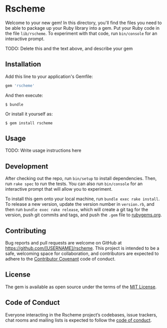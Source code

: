 # Rscheme

Welcome to your new gem! In this directory, you'll find the files you need to be able to package up your Ruby library into a gem. Put your Ruby code in the file `lib/rscheme`. To experiment with that code, run `bin/console` for an interactive prompt.

TODO: Delete this and the text above, and describe your gem

## Installation

Add this line to your application's Gemfile:

```ruby
gem 'rscheme'
```

And then execute:

    $ bundle

Or install it yourself as:

    $ gem install rscheme

## Usage

TODO: Write usage instructions here

## Development

After checking out the repo, run `bin/setup` to install dependencies. Then, run `rake spec` to run the tests. You can also run `bin/console` for an interactive prompt that will allow you to experiment.

To install this gem onto your local machine, run `bundle exec rake install`. To release a new version, update the version number in `version.rb`, and then run `bundle exec rake release`, which will create a git tag for the version, push git commits and tags, and push the `.gem` file to [rubygems.org](https://rubygems.org).

## Contributing

Bug reports and pull requests are welcome on GitHub at https://github.com/[USERNAME]/rscheme. This project is intended to be a safe, welcoming space for collaboration, and contributors are expected to adhere to the [Contributor Covenant](http://contributor-covenant.org) code of conduct.

## License

The gem is available as open source under the terms of the [MIT License](https://opensource.org/licenses/MIT).

## Code of Conduct

Everyone interacting in the Rscheme project’s codebases, issue trackers, chat rooms and mailing lists is expected to follow the [code of conduct](https://github.com/[USERNAME]/rscheme/blob/master/CODE_OF_CONDUCT.md).
